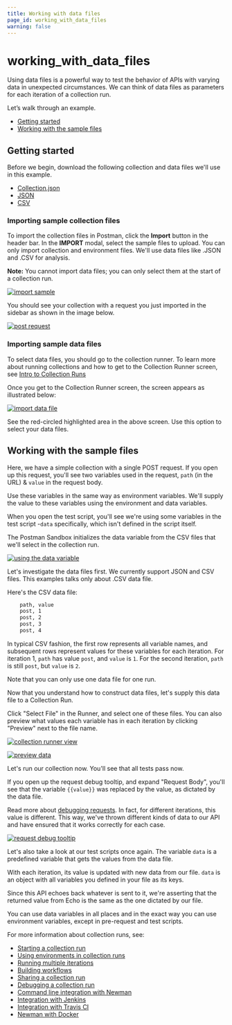 ```yaml
---
title: Working with data files
page_id: working_with_data_files
warning: false
---
```


# working\_with\_data\_files

Using data files is a powerful way to test the behavior of APIs with varying data in unexpected circumstances. We can think of data files as parameters for each iteration of a collection run.

Let’s walk through an example.

* [Getting started](working_with_data_files.md#getting-started)
* [Working with the sample files](working_with_data_files.md#working-with-the-sample-files)

## Getting started

Before we begin, download the following collection and data files we'll use in this example.

* [Collection.json](https://s3.amazonaws.com/postman-static-getpostman-com/postman-docs/58533790.json)
* [JSON](https://s3.amazonaws.com/postman-static-getpostman-com/postman-docs/58702589.json)
* [CSV](https://s3.amazonaws.com/postman-static-getpostman-com/postman-docs/58702574.csv)

### Importing sample collection files

To import the collection files in Postman, click the **Import** button in the header bar. In the **IMPORT** modal, select the sample files to upload. You can only import collection and environment files. We'll use data files like .JSON and .CSV for analysis.

**Note:** You cannot import data files; you can only select them at the start of a collection run.

[![import sample](https://s3.amazonaws.com/postman-static-getpostman-com/postman-docs/working_with_datafiles/import_sample.png)](https://s3.amazonaws.com/postman-static-getpostman-com/postman-docs/working_with_datafiles/import_sample.png)

You should see your collection with a request you just imported in the sidebar as shown in the image below.

[![post request](https://s3.amazonaws.com/postman-static-getpostman-com/postman-docs/working_with_datafiles/post_request.png)](https://s3.amazonaws.com/postman-static-getpostman-com/postman-docs/working_with_datafiles/post_request.png)

### Importing sample data files

To select data files, you should go to the collection runner. To learn more about running collections and how to get to the Collection Runner screen, see [Intro to Collection Runs](https://github.com/kaustavdm/postman-docs-test/tree/b9c2cefa916197b408de633b2ecb1d256acf0a06/docs/postman/collection_runs/intro_to_collection_runs/README.md)

Once you get to the Collection Runner screen, the screen appears as illustrated below:

[![import data file](https://s3.amazonaws.com/postman-static-getpostman-com/postman-docs/working_with_datafiles/collection_runner_open.png)](https://s3.amazonaws.com/postman-static-getpostman-com/postman-docs/working_with_datafiles/collection_runner_open.png)

See the red-circled highlighted area in the above screen. Use this option to select your data files.

## Working with the sample files

Here, we have a simple collection with a single POST request. If you open up this request, you'll see two variables used in the request, `path` \(in the URL\) & `value` in the request body.

Use these variables in the same way as environment variables. We'll supply the value to these variables using the environment and data variables.

When you open the test script, you'll see we're using some variables in the test script -`data` specifically, which isn't defined in the script itself.

The Postman Sandbox initializes the data variable from the CSV files that we'll select in the collection run.

[![using the data variable](https://s3.amazonaws.com/postman-static-getpostman-com/postman-docs/working_with_datafiles/using_the_data_variable.png)](https://s3.amazonaws.com/postman-static-getpostman-com/postman-docs/working_with_datafiles/using_the_data_variable.png)

Let's investigate the data files first. We currently support JSON and CSV files. This examples talks only about .CSV data file.

Here's the CSV data file:

```bash
    path, value
    post, 1
    post, 2
    post, 3
    post, 4
```

In typical CSV fashion, the first row represents all variable names, and subsequent rows represent values for these variables for each iteration. For iteration 1, `path` has value `post`, and `value` is `1`. For the second iteration, `path` is still `post`, but `value` is `2`.

Note that you can only use one data file for one run.

Now that you understand how to construct data files, let's supply this data file to a Collection Run.

Click "Select File" in the Runner, and select one of these files. You can also preview what values each variable has in each iteration by clicking "Preview" next to the file name.

[![collection runner view](https://s3.amazonaws.com/postman-static-getpostman-com/postman-docs/working_with_datafiles/collection_runner_view.png)](https://s3.amazonaws.com/postman-static-getpostman-com/postman-docs/working_with_data_files/collection_runner_view.png)

[![preview data](https://s3.amazonaws.com/postman-static-getpostman-com/postman-docs/working_with_datafiles/preview_data.png)](https://s3.amazonaws.com/postman-static-getpostman-com/postman-docs/working_with_data_files/preview_data.png)

Let's run our collection now. You'll see that all tests pass now.

If you open up the request debug tooltip, and expand "Request Body", you'll see that the variable `{{value}}` was replaced by the value, as dictated by the data file.

Read more about [debugging requests](https://github.com/kaustavdm/postman-docs-test/tree/b9c2cefa916197b408de633b2ecb1d256acf0a06/docs/postman/collection_runs/debugging_a_collection_run/README.md). In fact, for different iterations, this value is different. This way, we've thrown different kinds of data to our API and have ensured that it works correctly for each case.

[![request debug tooltip](https://s3.amazonaws.com/postman-static-getpostman-com/postman-docs/working_with_datafiles/request_debug_tooltip.png)](https://s3.amazonaws.com/postman-static-getpostman-com/postman-docs/working_with_datafiles/request_debug_tooltip.png)

Let's also take a look at our test scripts once again. The variable `data` is a predefined variable that gets the values from the data file.

With each iteration, its value is updated with new data from our file. `data` is an object with all variables you defined in your file as its keys.

Since this API echoes back whatever is sent to it, we're asserting that the returned value from Echo is the same as the one dictated by our file.

You can use data variables in all places and in the exact way you can use environment variables, except in pre-request and test scripts.

For more information about collection runs, see:

* [Starting a collection run](https://github.com/kaustavdm/postman-docs-test/tree/b9c2cefa916197b408de633b2ecb1d256acf0a06/docs/postman/collection_runs/starting_a_collection_run/README.md)
* [Using environments in collection runs](https://github.com/kaustavdm/postman-docs-test/tree/b9c2cefa916197b408de633b2ecb1d256acf0a06/docs/postman/collection_runs/using_environments_in_collection_runs/README.md)
* [Running multiple iterations](https://github.com/kaustavdm/postman-docs-test/tree/b9c2cefa916197b408de633b2ecb1d256acf0a06/docs/postman/collection_runs/running_multiple_iterations/README.md)
* [Building workflows](https://github.com/kaustavdm/postman-docs-test/tree/b9c2cefa916197b408de633b2ecb1d256acf0a06/docs/postman/collection_runs/building_workflows/README.md)
* [Sharing a collection run](https://github.com/kaustavdm/postman-docs-test/tree/b9c2cefa916197b408de633b2ecb1d256acf0a06/docs/postman/collection_runs/sharing_a_collection_run/README.md)
* [Debugging a collection run](https://github.com/kaustavdm/postman-docs-test/tree/b9c2cefa916197b408de633b2ecb1d256acf0a06/docs/postman/collection_runs/debugging_a_collection_run/README.md)
* [Command line integration with Newman](https://github.com/kaustavdm/postman-docs-test/tree/b9c2cefa916197b408de633b2ecb1d256acf0a06/docs/postman/collection_runs/command_line_integration_with_newman/README.md)
* [Integration with Jenkins](https://github.com/kaustavdm/postman-docs-test/tree/b9c2cefa916197b408de633b2ecb1d256acf0a06/docs/postman/collection_runs/integration_with_jenkins/README.md)
* [Integration with Travis CI](https://github.com/kaustavdm/postman-docs-test/tree/b9c2cefa916197b408de633b2ecb1d256acf0a06/docs/postman/collection_runs/integration_with_travis/README.md)
* [Newman with Docker](https://github.com/kaustavdm/postman-docs-test/tree/b9c2cefa916197b408de633b2ecb1d256acf0a06/docs/postman/collection_runs/newman_with_docker/README.md)

